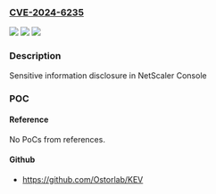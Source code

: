 ### [CVE-2024-6235](https://cve.mitre.org/cgi-bin/cvename.cgi?name=CVE-2024-6235)
![](https://img.shields.io/static/v1?label=Product&message=NetScaler%20Console&color=blue)
![](https://img.shields.io/static/v1?label=Version&message=14.1%3C%2025.53%20&color=brighgreen)
![](https://img.shields.io/static/v1?label=Vulnerability&message=n%2Fa&color=brighgreen)

### Description

Sensitive information disclosure in NetScaler Console

### POC

#### Reference
No PoCs from references.

#### Github
- https://github.com/Ostorlab/KEV

